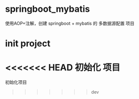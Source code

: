 # springboot_mybatis
 使用AOP+注解，创建 springboot + mybatis 的 多数据源配置 项目

# init project
<<<<<<< HEAD
初始化 项目
=======
初始化项目
>>>>>>> dev
